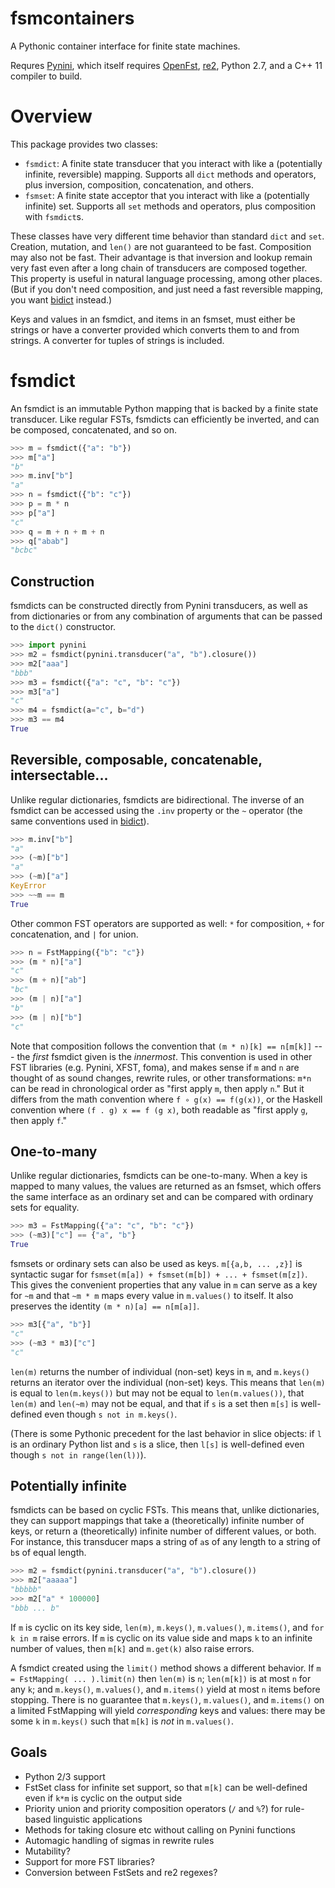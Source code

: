 # fsmcontainers

A Pythonic container interface for finite state machines.

Requres [Pynini](http://www.openfst.org/twiki/bin/view/GRM/Pynini), which itself requires [OpenFst](http://openfst.org), [re2](http://github.com/google/re2), Python 2.7, and a C++ 11 compiler to build. 

# Overview

This package provides two classes:

* `fsmdict`: A finite state transducer that you interact with like a (potentially infinite, reversible) mapping. Supports all `dict` methods and operators, plus inversion, composition, concatenation, and others.
* `fsmset`: A finite state acceptor that you interact with like a (potentially infinite) set. Supports all `set` methods and operators, plus composition with `fsmdict`s. 

These classes have very different time behavior than standard `dict` and `set`. Creation, 
mutation, and `len()` are not guaranteed to be fast. Composition may also not be fast. 
Their advantage is that inversion and lookup remain very fast even after a long chain of transducers are composed together. This
property is useful in natural language processing, among other places. (But if you don't need composition, and just need a fast 
reversible mapping, you want [bidict](https://bidict.readthedocs.io/en/latest/basic-usage.html) instead.) 

Keys and values in an fsmdict, and items in an fsmset, must either be strings or have a converter provided which converts them to 
and from strings. A converter for tuples of strings is included.

# fsmdict

An fsmdict is an immutable Python mapping that is
backed by a finite state transducer. Like regular FSTs, fsmdicts can efficiently be inverted, 
and can be composed, concatenated, and so on.

```python
>>> m = fsmdict({"a": "b"})
>>> m["a"]
"b"
>>> m.inv["b"]
"a"
>>> n = fsmdict({"b": "c"})
>>> p = m * n
>>> p["a"]
"c"
>>> q = m + n + m + n
>>> q["abab"]
"bcbc"
```

## Construction

fsmdicts can be constructed directly from Pynini transducers, as well as from dictionaries or from 
any combination of arguments that can be passed to the `dict()` constructor.

```python
>>> import pynini
>>> m2 = fsmdict(pynini.transducer("a", "b").closure())
>>> m2["aaa"]
"bbb"
>>> m3 = fsmdict({"a": "c", "b": "c"})
>>> m3["a"]
"c"
>>> m4 = fsmdict(a="c", b="d")
>>> m3 == m4
True
```

## Reversible, composable, concatenable, intersectable...

Unlike regular dictionaries, fsmdicts are bidirectional. The inverse of an fsmdict can be accessed using
the `.inv` property or the `~` operator (the same conventions used in
[bidict](https://bidict.readthedocs.io/en/latest/basic-usage.html)).

```python
>>> m.inv["b"]
"a"
>>> (~m)["b"]
"a"
>>> (~m)["a"]
KeyError
>>> ~~m == m
True
```

Other common FST operators are supported as well: `*` for composition, `+` for concatenation, and `|` for union. 

```python
>>> n = FstMapping({"b": "c"})
>>> (m * n)["a"]
"c"
>>> (m + n)["ab"]
"bc"
>>> (m | n)["a"]
"b"
>>> (m | n)["b"]
"c"
```

Note that composition follows the convention that `(m * n)[k] == n[m[k]]` --- the *first* fsmdict given is the *innermost*. 
This convention is used in other FST libraries (e.g. Pynini, XFST, foma), and makes sense if `m` and `n` are thought of as sound 
changes, rewrite rules, or other transformations: `m*n` can be read in chronological order as "first apply `m`, then apply `n`." 
But it differs from the math convention where `f ∘ g(x) == f(g(x))`, or the Haskell convention where `(f . g) x == f (g x)`,
both readable as "first apply `g`, then apply `f`."

## One-to-many

Unlike regular dictionaries, fsmdicts can be one-to-many. When a key is mapped to many values, the values are returned as an
fsmset, which offers the same interface as an ordinary set and can be compared with ordinary sets for equality.

```python
>>> m3 = FstMapping({"a": "c", "b": "c"})
>>> (~m3)["c"] == {"a", "b"}
True
```

fsmsets or ordinary sets can also be used as keys. `m[{a,b, ... ,z}]` is syntactic sugar for 
`fsmset(m[a]) + fsmset(m[b]) + ... + fsmset(m[z])`. 
This gives the convenient properties that any value in `m` can serve as a key for `~m` and that `~m * m` maps every value 
in `m.values()` to itself. It also preserves the identity `(m * n)[a] == n[m[a]]`.

```python
>>> m3[{"a", "b"}]
"c"
>>> (~m3 * m3)["c"]
"c"
```

`len(m)` returns the number of individual (non-set) keys in `m`, and `m.keys()` returns an iterator over the individual
(non-set) keys. This means that `len(m)` is equal to `len(m.keys())` but may not 
be equal to `len(m.values())`, that `len(m)` and `len(~m)` may not be equal, and that if `s` is a set then
`m[s]` is well-defined even though `s not in m.keys()`. 

(There is some Pythonic precedent for the last behavior
in slice objects: if `l` is an ordinary Python list and `s` is a slice, then `l[s]` is well-defined even though 
`s not in range(len(l))`).

## Potentially infinite

fsmdicts can be based on cyclic FSTs. This means that, unlike dictionaries, they can support mappings that take
a (theoretically) infinite number of keys, or return a (theoretically) infinite number of different values, or both. 
For instance, this transducer maps a string of `a`s of any length to a string of `b`s of equal length.

```python
>>> m2 = fsmdict(pynini.transducer("a", "b").closure())
>>> m2["aaaaa"]
"bbbbb"
>>> m2["a" * 100000]
"bbb ... b"
```

If `m` is cyclic on its key side, `len(m)`, `m.keys()`, `m.values()`, `m.items()`, and `for k in m` raise errors. If `m` is cyclic on its value
side and maps `k` to an infinite number of values, then `m[k]` and `m.get(k)` also raise errors.

A fsmdict created using the `limit()` method shows a different behavior. If `m = FstMapping( ... ).limit(n)` then 
`len(m)` is `n`; `len(m[k])` is at most `n` for any `k`; and `m.keys()`, `m.values()`, and `m.items()` yield at most `n` items
before stopping. There is no guarantee that `m.keys()`, `m.values()`, and `m.items()` on a limited FstMapping will yield 
*corresponding* keys and values: there may be some `k` in `m.keys()` such that `m[k]` is *not* in `m.values()`.

## Goals

* Python 2/3 support
* FstSet class for infinite set support, so that `m[k]` can be well-defined even if `k*m` is cyclic on the output side
* Priority union and priority composition operators (`/` and `%`?) for rule-based linguistic applications
* Methods for taking closure etc without calling on Pynini functions
* Automagic handling of sigmas in rewrite rules
* Mutability?
* Support for more FST libraries?
* Conversion between FstSets and re2 regexes?
